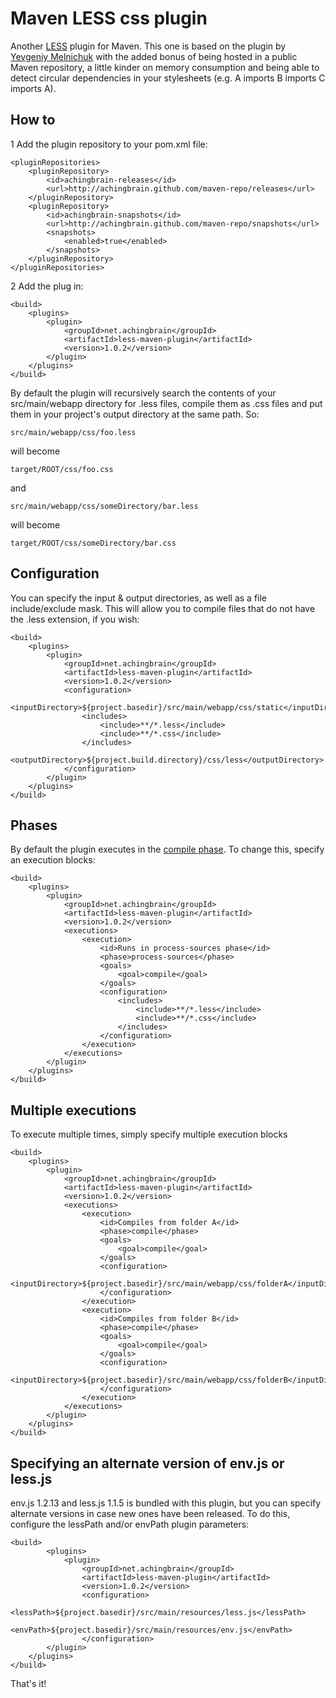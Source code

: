 Maven LESS css plugin
=====================

Another [LESS](http://lesscss.org/) plugin for Maven.  This one is based on the plugin by [Yevgeniy Melnichuk](http://code.google.com/p/maven-less-plugin/) with the added bonus of being hosted in a public Maven repository, a little kinder on memory consumption and being able to detect circular dependencies in your stylesheets (e.g. A imports B imports C imports A).

How to
------

1 Add the plugin repository to your pom.xml file:

	<pluginRepositories>
		<pluginRepository>
			<id>achingbrain-releases</id>
			<url>http://achingbrain.github.com/maven-repo/releases</url>
		</pluginRepository>
		<pluginRepository>
			<id>achingbrain-snapshots</id>
			<url>http://achingbrain.github.com/maven-repo/snapshots</url>
			<snapshots>
				<enabled>true</enabled>
			</snapshots>
		</pluginRepository>
	</pluginRepositories>


2 Add the plug in:

	<build>
		<plugins>
			<plugin>
				<groupId>net.achingbrain</groupId>
				<artifactId>less-maven-plugin</artifactId>
				<version>1.0.2</version>
			</plugin>
		</plugins>
	</build>


By default the plugin will recursively search the contents of your src/main/webapp directory for .less files, compile them as .css files and put them in your project's output directory at the same path.  So:

	src/main/webapp/css/foo.less

will become

	target/ROOT/css/foo.css

and

	src/main/webapp/css/someDirectory/bar.less

will become

	target/ROOT/css/someDirectory/bar.css

Configuration
-------------

You can specify the input & output directories, as well as a file include/exclude mask.  This will allow you to compile files that do not have the .less extension, if you wish:

	<build>
		<plugins>
			<plugin>
				<groupId>net.achingbrain</groupId>
				<artifactId>less-maven-plugin</artifactId>
				<version>1.0.2</version>
				<configuration>
					<inputDirectory>${project.basedir}/src/main/webapp/css/static</inputDirectory>
					<includes>
						<include>**/*.less</include>
						<include>**/*.css</include>
					</includes>
					<outputDirectory>${project.build.directory}/css/less</outputDirectory>
				</configuration>
			</plugin>
		</plugins>
	</build>

Phases
------

By default the plugin executes in the [compile phase](http://maven.apache.org/guides/introduction/introduction-to-the-lifecycle.html#Lifecycle_Reference).  To change this, specify an execution blocks:

	<build>
		<plugins>
			<plugin>
				<groupId>net.achingbrain</groupId>
				<artifactId>less-maven-plugin</artifactId>
				<version>1.0.2</version>
				<executions>
					<execution>
						<id>Runs in process-sources phase</id>
						<phase>process-sources</phase>
						<goals>
							<goal>compile</goal>
						</goals>
						<configuration>
							<includes>
								<include>**/*.less</include>
								<include>**/*.css</include>
							</includes>
						</configuration>
					</execution>
				</executions>
			</plugin>
		</plugins>
	</build>

Multiple executions
-------------------

To execute multiple times, simply specify multiple execution blocks

	<build>
		<plugins>
			<plugin>
				<groupId>net.achingbrain</groupId>
				<artifactId>less-maven-plugin</artifactId>
				<version>1.0.2</version>
				<executions>
					<execution>
						<id>Compiles from folder A</id>
						<phase>compile</phase>
						<goals>
							<goal>compile</goal>
						</goals>
						<configuration>
							<inputDirectory>${project.basedir}/src/main/webapp/css/folderA</inputDirectory>
						</configuration>
					</execution>
					<execution>
						<id>Compiles from folder B</id>
						<phase>compile</phase>
						<goals>
							<goal>compile</goal>
						</goals>
						<configuration>
							<inputDirectory>${project.basedir}/src/main/webapp/css/folderB</inputDirectory>
						</configuration>
					</execution>
				</executions>
			</plugin>
		</plugins>
	</build>

Specifying an alternate version of env.js or less.js
------------------------------------------

env.js 1.2.13 and less.js 1.1.5 is bundled with this plugin, but you can specify alternate versions in case new ones have been released.  To do this, configure the lessPath and/or envPath plugin parameters:

	<build>
			<plugins>
				<plugin>
					<groupId>net.achingbrain</groupId>
					<artifactId>less-maven-plugin</artifactId>
					<version>1.0.2</version>
					<configuration>
						<lessPath>${project.basedir}/src/main/resources/less.js</lessPath>
						<envPath>${project.basedir}/src/main/resources/env.js</envPath>
					</configuration>
			</plugin>
		</plugins>
	</build>

That's it!
